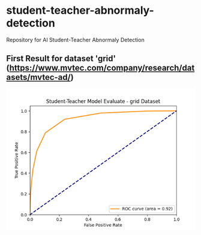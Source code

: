 # student-teacher-abnormaly-detection
Repository for AI Student-Teacher Abnormaly Detection

## First Result for dataset 'grid' (https://www.mvtec.com/company/research/datasets/mvtec-ad/)
![ROC](result/evaluate_grid_all.png)
